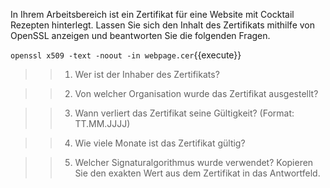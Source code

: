 In Ihrem Arbeitsbereich ist ein Zertifikat für eine Website mit Cocktail Rezepten hinterlegt. 
Lassen Sie sich den Inhalt des Zertifikats mithilfe von OpenSSL anzeigen und beantworten Sie die folgenden Fragen.

`openssl x509 -text -noout -in webpage.cer`{{execute}}

>>1) Wer ist der Inhaber des Zertifikats?

>>2) Von welcher Organisation wurde das Zertifikat ausgestellt?

>>3) Wann verliert das Zertifikat seine Gültigkeit? (Format: TT.MM.JJJJ)

>>4) Wie viele Monate ist das Zertifikat gültig?

>>5) Welcher Signaturalgorithmus wurde verwendet? Kopieren Sie den exakten Wert aus dem Zertifikat in das Antwortfeld.